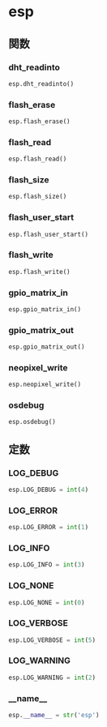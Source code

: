 # esp
## 関数
### dht\_readinto
```python
esp.dht_readinto()
```
### flash\_erase
```python
esp.flash_erase()
```
### flash\_read
```python
esp.flash_read()
```
### flash\_size
```python
esp.flash_size()
```
### flash\_user\_start
```python
esp.flash_user_start()
```
### flash\_write
```python
esp.flash_write()
```
### gpio\_matrix\_in
```python
esp.gpio_matrix_in()
```
### gpio\_matrix\_out
```python
esp.gpio_matrix_out()
```
### neopixel\_write
```python
esp.neopixel_write()
```
### osdebug
```python
esp.osdebug()
```
## 定数
### LOG\_DEBUG
```python
esp.LOG_DEBUG = int(4)
```
### LOG\_ERROR
```python
esp.LOG_ERROR = int(1)
```
### LOG\_INFO
```python
esp.LOG_INFO = int(3)
```
### LOG\_NONE
```python
esp.LOG_NONE = int(0)
```
### LOG\_VERBOSE
```python
esp.LOG_VERBOSE = int(5)
```
### LOG\_WARNING
```python
esp.LOG_WARNING = int(2)
```
### \_\_name\_\_
```python
esp.__name__ = str('esp')
```
